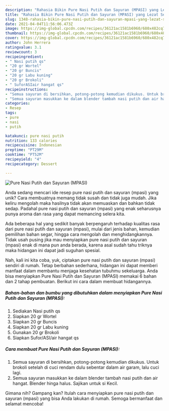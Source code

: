 ```yaml
---
description: "Rahasia Bikin Pure Nasi Putih dan Sayuran (MPASI) yang Lezat Sekali"
title: "Rahasia Bikin Pure Nasi Putih dan Sayuran (MPASI) yang Lezat Sekali"
slug: 1348-rahasia-bikin-pure-nasi-putih-dan-sayuran-mpasi-yang-lezat-sekali
date: 2021-04-04T11:56:06.473Z
image: https://img-global.cpcdn.com/recipes/36121ac1581b6960/680x482cq70/pure-nasi-putih-dan-sayuran-mpasi-foto-resep-utama.jpg
thumbnail: https://img-global.cpcdn.com/recipes/36121ac1581b6960/680x482cq70/pure-nasi-putih-dan-sayuran-mpasi-foto-resep-utama.jpg
cover: https://img-global.cpcdn.com/recipes/36121ac1581b6960/680x482cq70/pure-nasi-putih-dan-sayuran-mpasi-foto-resep-utama.jpg
author: John Herrera
ratingvalue: 3.1
reviewcount: 3
recipeingredient:
- " Nasi putih qs"
- "20 gr Wortel"
- "20 gr Buncis"
- "20 gr Labu kuning"
- "20 gr Brokoli"
- " SuforASIair hangat qs"
recipeinstructions:
- "Semua sayuran di bersihkan, potong-potong kemudian dikukus. Untuk brokoli setelah di cuci rendam dulu sebentar dalam air garam, lalu cuci lagi."
- "Semua sayuran masukkan ke dalam blender tambah nasi putih dan air hangat. Blender hinga halus. Sajikan untuk si Kecil."
categories:
- Resep
tags:
- pure
- nasi
- putih

katakunci: pure nasi putih 
nutrition: 133 calories
recipecuisine: Indonesian
preptime: "PT29M"
cooktime: "PT52M"
recipeyield: "4"
recipecategory: Dessert

---
```



![Pure Nasi Putih dan Sayuran (MPASI)](https://img-global.cpcdn.com/recipes/36121ac1581b6960/680x482cq70/pure-nasi-putih-dan-sayuran-mpasi-foto-resep-utama.jpg)

Anda sedang mencari ide resep pure nasi putih dan sayuran (mpasi) yang unik? Cara membuatnya memang tidak susah dan tidak juga mudah. Jika keliru mengolah maka hasilnya tidak akan memuaskan dan bahkan tidak sedap. Padahal pure nasi putih dan sayuran (mpasi) yang enak seharusnya punya aroma dan rasa yang dapat memancing selera kita.

Ada beberapa hal yang sedikit banyak berpengaruh terhadap kualitas rasa dari pure nasi putih dan sayuran (mpasi), mulai dari jenis bahan, kemudian pemilihan bahan segar, hingga cara mengolah dan menghidangkannya. Tidak usah pusing jika mau menyiapkan pure nasi putih dan sayuran (mpasi) enak di mana pun anda berada, karena asal sudah tahu triknya maka hidangan ini dapat jadi suguhan spesial.




Nah, kali ini kita coba, yuk, ciptakan pure nasi putih dan sayuran (mpasi) sendiri di rumah. Tetap berbahan sederhana, hidangan ini dapat memberi manfaat dalam membantu menjaga kesehatan tubuhmu sekeluarga. Anda bisa menyiapkan Pure Nasi Putih dan Sayuran (MPASI) memakai 6 bahan dan 2 tahap pembuatan. Berikut ini cara dalam membuat hidangannya.

<!--inarticleads1-->

##### Bahan-bahan dan bumbu yang dibutuhkan dalam menyiapkan Pure Nasi Putih dan Sayuran (MPASI):

1. Sediakan  Nasi putih qs
1. Siapkan 20 gr Wortel
1. Siapkan 20 gr Buncis
1. Siapkan 20 gr Labu kuning
1. Gunakan 20 gr Brokoli
1. Siapkan  Sufor/ASI/air hangat qs




<!--inarticleads2-->

##### Cara membuat Pure Nasi Putih dan Sayuran (MPASI):

1. Semua sayuran di bersihkan, potong-potong kemudian dikukus. Untuk brokoli setelah di cuci rendam dulu sebentar dalam air garam, lalu cuci lagi.
1. Semua sayuran masukkan ke dalam blender tambah nasi putih dan air hangat. Blender hinga halus. Sajikan untuk si Kecil.




Gimana nih? Gampang kan? Itulah cara menyiapkan pure nasi putih dan sayuran (mpasi) yang bisa Anda lakukan di rumah. Semoga bermanfaat dan selamat mencoba!
